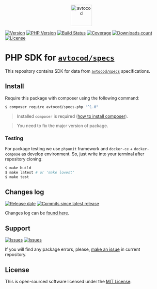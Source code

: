 <p align="center">
  <img alt="avtocod" src="https://avatars1.githubusercontent.com/u/32733112?s=70&v=4" width="70" height="70" />
</p>

[![Version][badge_packagist_version]][link_packagist]
[![PHP Version][badge_php_version]][link_packagist]
[![Build Status][badge_build_status]][link_build_status]
[![Coverage][badge_coverage]][link_coverage]
[![Downloads count][badge_downloads_count]][link_packagist]
[![License][badge_license]][link_license]

# PHP SDK for [`avtocod/specs`][specs]

This repository contains SDK for data from [`avtocod/specs`][specs] specifications.

## Install

Require this package with composer using the following command:

```bash
$ composer require avtocod/specs-php "^1.0"
```

> Installed `composer` is required ([how to install composer][getcomposer]).

> You need to fix the major version of package.

### Testing

For package testing we use `phpunit` framework and `docker-ce` + `docker-compose` as develop environment. So, just write into your terminal after repository cloning:

```bash
$ make build
$ make latest # or 'make lowest'
$ make test
```

## Changes log

[![Release date][badge_release_date]][link_releases]
[![Commits since latest release][badge_commits_since_release]][link_commits]

Changes log can be [found here][link_changes_log].

## Support

[![Issues][badge_issues]][link_issues]
[![Issues][badge_pulls]][link_pulls]

If you will find any package errors, please, [make an issue][link_create_issue] in current repository.

## License

This is open-sourced software licensed under the [MIT License][link_license].

[badge_packagist_version]:https://img.shields.io/packagist/v/avtocod/specs-php.svg?maxAge=180
[badge_php_version]:https://img.shields.io/packagist/php-v/avtocod/specs-php.svg?longCache=true
[badge_build_status]:https://img.shields.io/github/workflow/status/avtocod/specs-php/tests/master
[badge_coverage]:https://img.shields.io/codecov/c/github/avtocod/specs-php/master.svg?maxAge=60
[badge_downloads_count]:https://img.shields.io/packagist/dt/avtocod/specs-php.svg?maxAge=180
[badge_license]:https://img.shields.io/packagist/l/avtocod/specs-php.svg?longCache=true
[badge_release_date]:https://img.shields.io/github/release-date/avtocod/specs-php.svg?style=flat-square&maxAge=180
[badge_commits_since_release]:https://img.shields.io/github/commits-since/avtocod/specs-php/latest.svg?style=flat-square&maxAge=180
[badge_issues]:https://img.shields.io/github/issues/avtocod/specs-php.svg?style=flat-square&maxAge=180
[badge_pulls]:https://img.shields.io/github/issues-pr/avtocod/specs-php.svg?style=flat-square&maxAge=180
[link_releases]:https://github.com/avtocod/specs-php/releases
[link_packagist]:https://packagist.org/packages/avtocod/specs-php
[link_build_status]:https://github.com/avtocod/specs-php/actions
[link_coverage]:https://codecov.io/gh/avtocod/specs-php/
[link_changes_log]:https://github.com/avtocod/specs-php/blob/master/CHANGELOG.md
[link_issues]:https://github.com/avtocod/specs-php/issues
[link_create_issue]:https://github.com/avtocod/specs-php/issues/new/choose
[link_commits]:https://github.com/avtocod/specs-php/commits
[link_pulls]:https://github.com/avtocod/specs-php/pulls
[link_license]:https://github.com/avtocod/specs-php/blob/master/LICENSE
[getcomposer]:https://getcomposer.org/download/
[specs]:https://github.com/avtocod/specs

